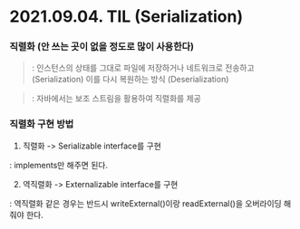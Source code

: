 # 2021.09.04. TIL (Serialization)

### 직렬화 (안 쓰는 곳이 없을 정도로 많이 사용한다)

>: 인스턴스의 상태를 그대로 파일에 저장하거나 네트워크로 전송하고 (Serialization) 이를 다시 복원하는 방식 (Deserialization)

>: 자바에서는 보조 스트림을 활용하여 직렬화를 제공


### 직렬화 구현 방법

1. 직렬화 -> Serializable interface를 구현

: implements만 해주면 된다.

2. 역직렬화 -> Externalizable interface를 구현

: 역직렬화 같은 경우는 반드시 writeExternal()이랑 readExternal()을 오버라이딩 해줘야 한다.
